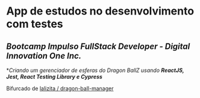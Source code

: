 # App de estudos no desenvolvimento com testes

## *Bootcamp Impulso FullStack Developer - Digital Innovation One Inc.*

**Criando um gerenciador de esferas do Dragon BallZ usando ***ReactJS, Jest, React Testing Library e Cypress****

Bifurcado de [lalizita /
dragon-ball-manager](https://github.com/lalizita/dragon-ball-manager)
